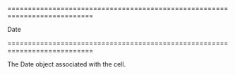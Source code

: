 <!--**
/*-------------------------------------------
    Auto-generated file. Do not modify.
-------------------------------------------

**-->
===========================================================================
<!--type-->Date<!--/type-->
===========================================================================

<!--shortDescription-->
The Date object associated with the cell.
<!--/shortDescription-->

<!--fullDescription-->

<!--/fullDescription-->
